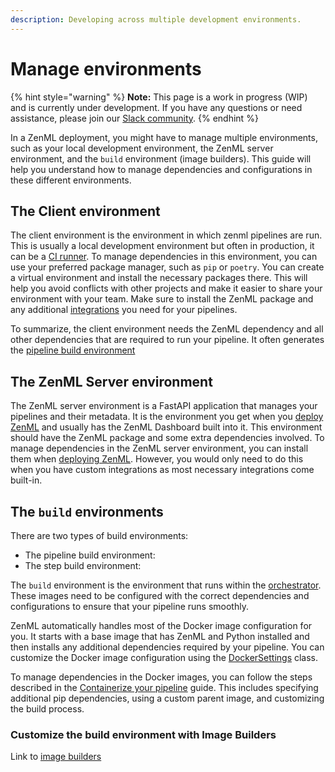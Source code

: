 ```yaml
---
description: Developing across multiple development environments.
---
```


# Manage environments

{% hint style="warning" %}
**Note:** This page is a work in progress (WIP) and is currently under development. If you have any questions or need assistance, please join our [Slack community](https://zenml.io/slack).
{% endhint %}

In a ZenML deployment, you might have to manage multiple environments, such as your local development environment, the ZenML server environment, and the `build` environment (image builders). This guide will help you understand how to manage dependencies and configurations in these different environments.

## The Client environment

The client environment is the environment in which zenml pipelines are run. This is usually a local development environment but often in production, it can be a [CI runner](../../platform-guide/set-up-your-mlops-platform/productionalize-with-ci-cd-ct.md). To manage dependencies in this environment, you can use your preferred package manager, such as `pip` or `poetry`. You can create a virtual environment and install the necessary packages there. This will help you avoid conflicts with other projects and make it easier to share your environment with your team. Make sure to install the ZenML package and any additional [integrations](../component-guide/) you need for your pipelines.

To summarize, the client environment needs the ZenML dependency and all other dependencies that are required to run your pipeline. It often generates the [pipeline build environment](manage-environments.md#the-pipeline-build-environment)

## The ZenML Server environment

The ZenML server environment is a FastAPI application that manages your pipelines and their metadata. It is the environment you get when you [deploy ZenML](../../platform-guide/set-up-your-mlops-platform/deploy-zenml/) and usually has the ZenML Dashboard built into it. This environment should have the ZenML package and some extra dependencies involved. To manage dependencies in the ZenML server environment, you can install them when [deploying ZenML](../../platform-guide/set-up-your-mlops-platform/deploy-zenml/). However, you would only need to do this when you have custom integrations as most necessary integrations come built-in.

## The `build` environments

There are two types of build environments:

* The pipeline build environment:
* The step build environment:

The `build` environment is the environment that runs within the [orchestrator](../component-guide/orchestrators/). These images need to be configured with the correct dependencies and configurations to ensure that your pipeline runs smoothly.

ZenML automatically handles most of the Docker image configuration for you. It starts with a base image that has ZenML and Python installed and then installs any additional dependencies required by your pipeline. You can customize the Docker image configuration using the [DockerSettings](containerize-your-pipeline.md) class.

To manage dependencies in the Docker images, you can follow the steps described in the [Containerize your pipeline](containerize-your-pipeline.md) guide. This includes specifying additional pip dependencies, using a custom parent image, and customizing the build process.

### Customize the build environment with Image Builders

Link to [image builders](../component-guide/image-builders/)
